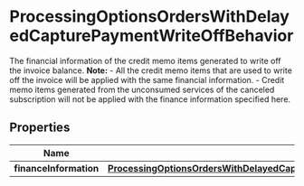 

# ProcessingOptionsOrdersWithDelayedCapturePaymentWriteOffBehavior

The financial information of the credit memo items generated to write off the invoice balance.   **Note:**    - All the credit memo items that are used to write off the invoice will be applied with the same financial information.   - Credit memo items generated from the unconsumed services of the canceled subscription will not be applied with the finance information specified here. 

## Properties

| Name | Type | Description | Notes |
|------------ | ------------- | ------------- | -------------|
|**financeInformation** | [**ProcessingOptionsOrdersWithDelayedCapturePaymentWriteOffBehaviorFinanceInformation**](ProcessingOptionsOrdersWithDelayedCapturePaymentWriteOffBehaviorFinanceInformation.md) |  |  [optional] |



